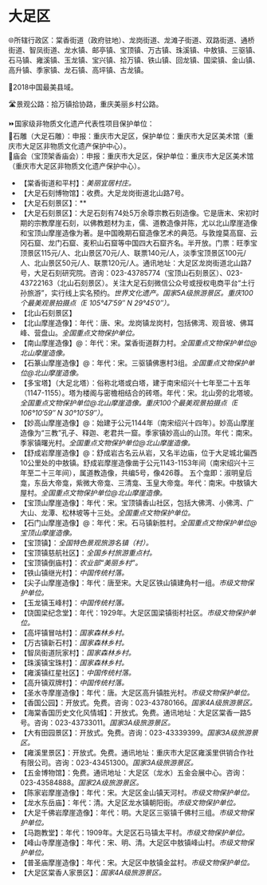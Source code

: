 # 大足区  
🌐所辖行政区：棠香街道（政府驻地）、龙岗街道、龙滩子街道、双路街道、通桥街道、智凤街道、龙水镇、邮亭镇、宝顶镇、万古镇、珠溪镇、中敖镇、三驱镇、石马镇、雍溪镇、玉龙镇、宝兴镇、拾万镇、铁山镇、回龙镇、国梁镇、金山镇、高升镇、季家镇、龙石镇、高坪镇、古龙镇。  
  
🏅2018中国最美县域。  
  
🛣️景观公路：拾万镇拾协路，重庆美丽乡村公路。  
  
⏩国家级非物质文化遗产代表性项目保护单位：  
🔸石雕（大足石雕）：申报：重庆市大足区，保护单位：重庆市大足区美术馆（重庆市大足区非物质文化遗产保护中心）。  
🔸庙会（宝顶架香庙会）：申报：重庆市大足区，保护单位：重庆市大足区美术馆（重庆市大足区非物质文化遗产保护中心）。  
  
* 【棠香街道和平村】：*美丽宜居村庄。*
* 【大足石刻博物馆】：收费。大足龙岗街道北山路7号。
* 【大足石刻景区】：**
* 【大足石刻景区】：大足石刻有74处5万余尊宗教石刻造像。它是唐末、宋初时期的宗教摩崖石刻，以佛教题材为主，儒、道教造像并陈，尤以北山摩崖造像和宝顶山摩崖造像为著。是中国晚期石窟造像艺术的典范。与敦煌莫高窟、云冈石窟、龙门石窟、麦积山石窟等中国四大石窟齐名。半开放。门票：旺季宝顶景区115元/人、北山景区70元/人、联票140元/人，淡季宝顶景区100元/人、北山景区50元/人、联票120元/人。通讯地址：大足区龙岗街道北山路7号，大足石刻研究院。咨询：023-43785774（宝顶山石刻景区）、023-43722163（北山石刻景区）。关注大足石刻微信公众号或授权电商平台“土行孙旅游”，实行线上实名预约。*世界文化遗产。国家5A级旅游景区。重庆100个最美观景拍摄点（E 105°47′59″ N 29°45′0″）。*  
* 【北山石刻景区】
* 【北山摩崖造像】：年代：唐、宋。龙岗镇龙岗村，包括佛湾、观音坡、佛耳峰、营盘山。*全国重点文物保护单位。*
* 【南山摩崖造像】@：年代：宋。棠香街道群力村。*全国重点文物保护单位@北山摩崖造像。*
* 【石篆山摩崖造像】@：年代：宋。三驱镇佛惠村3组。*全国重点文物保护单位@北山摩崖造像。*
* 【多宝塔】（大足北塔）：俗称北塔或白塔，建于南宋绍兴十七年至二十五年（1147-1155）。塔为楼阁与密檐相结合的砖塔。年代：宋。北山旁的北塔坡。*全国重点文物保护单位@北山摩崖造像。重庆100个最美观景拍摄点（E 106°10′59″ N 30°10′59″）。*
* 【妙高山摩崖造像】@：始建于公元1144年（南宋绍兴十四年）。妙高山摩崖造像为“三教”孔子、释迦、老君共一窟。季家镇妙高山的山顶。年代：南宋。季家镇曙光村。*全国重点文物保护单位@北山摩崖造像。*
* 【舒成岩摩崖造像】@：舒成岩古名云从岩，又名半边庙，位于大足城北偏西10公里处的中敖镇。舒成岩摩崖造像凿于公元1143-1153年间（南宋绍兴十三年至二十三年间），属道教造像，共编5号，像426尊。  五个龛即：淑明皇后龛，东岳大帝龛，紫微大帝龛、三清龛、玉皇大帝龛。年代：南宋。中敖镇大屋村。*全国重点文物保护单位@北山摩崖造像。*
* 【宝顶山摩崖造像】：年代：宋。宝顶镇香山社区，包括大佛湾、小佛湾、广大山、龙潭、松林坡等十三处。*全国重点文物保护单位。*
* 【石门山摩崖造像】@：年代：宋。石马镇新胜村。*全国重点文物保护单位@宝顶山摩崖造像。*
* 【宝顶镇】：*全国特色景观旅游名镇（村）。*
* 【宝顶镇慈航社区】：*全国乡村旅游重点村。*
* 【宝顶镇倒庙村】：*农业部“美丽乡村”。*
* 【铁山镇继光村】：*中国传统村落。*
* 【尖子山摩崖造像】：年代：唐至宋。大足区铁山镇建角村一组。*市级文物保护单位。*  
* 【玉龙镇玉峰村】：*中国传统村落。*
* 【饶国梁纪念堂】：年代：1929年。大足区国梁镇街村社区。*市级文物保护单位。*  
* 【高坪镇冒咕村】：*国家森林乡村。*
* 【万古镇新石村】：*国家森林乡村。*
* 【智凤街道阮家村】：*国家森林乡村。*
* 【珠溪镇宝珠村】：*国家森林乡村。*
* 【雍溪镇红星社区】：*中国传统村落。*
* 【高升镇双牌村】：*中国传统村落。*  
* 【圣水寺摩崖造像】：年代：唐。大足区高升镇胜光村。*市级文物保护单位。* 
* 【香国公园】：开放式。免费。咨询：023-43780166。*国家4A级旅游景区。*  
* 【海棠香国历史文化风情城】：开放式。免费。通讯地址：大足区棠香一路5号。咨询：023-43733011。*国家3A级旅游景区。*  
* 【大有田园景区】：开放式。免费。咨询：023-43339399。*国家3A级旅游景区。*  
* 【雍溪里景区】：开放式。免费。通讯地址：重庆市大足区雍溪里供销合作社有限公司。咨询：023-43451300。*国家3A级旅游景区。*  
* 【五金博物馆】：免费。通讯地址：大足区（龙水）五金会展中心。咨询：023-43584888。*国家2A级旅游景区。*    
* 【陈家岩摩崖造像】：年代：宋。大足区金山镇天河村。*市级文物保护单位。* 
* 【龙水东岳庙】：年代：清。大足区龙水镇朝阳街。*市级文物保护单位。*  
* 【大足千佛岩摩崖造像】：年代：明。大足区三驱镇千佛村三组。*市级文物保护单位。*  
* 【马跑教堂】：年代：1909年。大足区石马镇太平村。*市级文物保护单位。*  
* 【峰山寺摩崖造像】：年代：宋、明、清。大足区中敖镇峰山村。*市级文物保护单位。*  
* 【普圣庙摩崖造像】：年代：宋。大足区中敖镇金盆村。*市级文物保护单位。*    
* 【大足区棠香人家景区】：*国家4A级旅游景区。* 